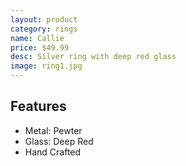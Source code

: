 ```yaml
---
layout: product
category: rings
name: Callie
price: $49.99
desc: Silver ring with deep red glass
image: ring1.jpg
---
```


## Features

- Metal: Pewter
- Glass: Deep Red
- Hand Crafted